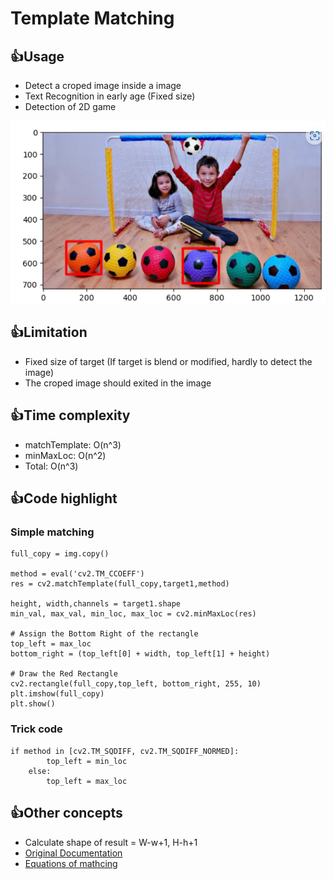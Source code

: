 # Template Matching
## :+1:Usage
- Detect a croped image inside a image
- Text Recognition in early age (Fixed size)
- Detection of 2D game

![alt text](https://github.com/hmlaiac/NEW_AI/blob/main/opencv/Template%20Matching/img/outcome.png)

## :+1:Limitation
- Fixed size of target (If target is blend or modified, hardly to detect the image)
- The croped image should exited in the image

## :+1:Time complexity
- matchTemplate: O(n^3)
- minMaxLoc: O(n^2)
- Total: O(n^3)

## :+1:Code highlight
### Simple matching
```
full_copy = img.copy()

method = eval('cv2.TM_CCOEFF')
res = cv2.matchTemplate(full_copy,target1,method)

height, width,channels = target1.shape
min_val, max_val, min_loc, max_loc = cv2.minMaxLoc(res)

# Assign the Bottom Right of the rectangle
top_left = max_loc
bottom_right = (top_left[0] + width, top_left[1] + height)

# Draw the Red Rectangle
cv2.rectangle(full_copy,top_left, bottom_right, 255, 10)
plt.imshow(full_copy)
plt.show()
```
### Trick code

```
if method in [cv2.TM_SQDIFF, cv2.TM_SQDIFF_NORMED]:
        top_left = min_loc    
    else:
        top_left = max_loc
```

## :+1:Other concepts
- Calculate shape of result = W-w+1, H-h+1
- [Original Documentation](https://docs.opencv.org/4.x/d4/dc6/tutorial_py_template_matching.html)
- [Equations of mathcing](https://docs.opencv.org/4.x/df/dfb/group__imgproc__object.html#gga3a7850640f1fe1f58fe91a2d7583695dab65c042ed62c9e9e095a1e7e41fe2773) 
